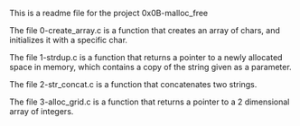 This is a readme file for the project 0x0B-malloc_free

The file 0-create_array.c is a function that creates an array of chars, and initializes it with a specific char.

The file 1-strdup.c is a function that returns a pointer to a newly allocated space in memory, which contains a copy of the string given as a parameter.

The file 2-str_concat.c is a function that concatenates two strings.

The file 3-alloc_grid.c is a function that returns a pointer to a 2 dimensional array of integers.


